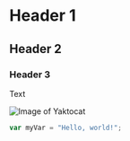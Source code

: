 # Header 1
## Header 2
### Header 3
Text

![Image of Yaktocat](https://octodex.github.com/images/yaktocat.png)


``` javascript
var myVar = "Hello, world!";
```
